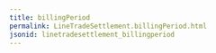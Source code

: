 ```yaml
---
title: billingPeriod
permalink: LineTradeSettlement.billingPeriod.html
jsonid: linetradesettlement_billingperiod
---
```

